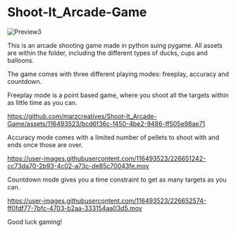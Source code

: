# Shoot-It_Arcade-Game

![Preview3](https://user-images.githubusercontent.com/116493523/226599856-9fb603b2-f09a-4490-a51b-45f96a226a69.png)

This is an arcade shooting game made in python suing pygame.
All assets are within the folder, including the different types of ducks, cups and balloons.

The game comes with three different playing modes: freeplay, accuracy and countdown. 

Freeplay mode is a point based game, where you shoot all the targets within as little time as you can.

https://github.com/marzcreatives/Shoot-It_Arcade-Game/assets/116493523/bcd6f36c-f450-4be2-9486-ff505e98ae71

Accuracy mode comes with a limited number of pellets to shoot with and ends once those are over.

https://user-images.githubusercontent.com/116493523/226651242-cc73da70-2b93-4c02-a73c-de85c70043fe.mov

Countdown mode gives you a time constraint to get as many targets as you can.

https://user-images.githubusercontent.com/116493523/226652574-ff0fdf77-7bfc-4703-b2aa-333154aa03d5.mov

Good luck gaming!
